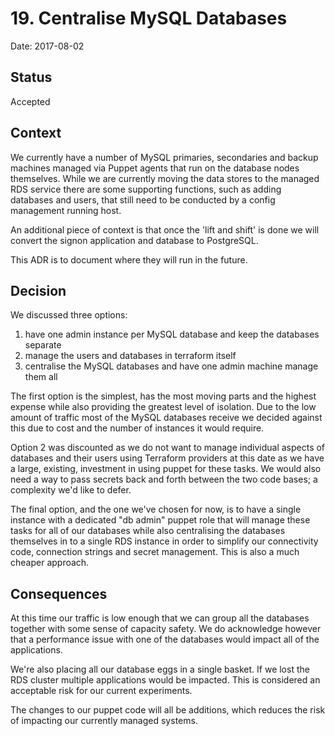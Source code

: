 # 19. Centralise MySQL Databases

Date: 2017-08-02

## Status

Accepted

## Context

We currently have a number of MySQL primaries, secondaries and backup machines
managed via Puppet agents that run on the database nodes themselves. While we are currently moving the
data stores to the managed RDS service there are some supporting functions,
such as adding databases and users, that still need to be conducted by a config management
running host.

An additional piece of context is that once the 'lift and shift'
is done we will convert the signon application and database to PostgreSQL.

This ADR is to document where they will run in the future.

## Decision

We discussed three options:

 1. have one admin instance per MySQL database and keep the databases separate
 2. manage the users and databases in terraform itself
 3. centralise the MySQL databases and have one admin machine manage them all

The first option is the simplest, has the most moving parts and the highest expense while also
providing the greatest level of isolation. Due to the low amount of traffic most of the 
MySQL databases receive we decided against this due to cost and the number of
instances it would require.

Option 2 was discounted as we do not want to manage individual aspects of databases and their users
using Terraform providers at this date as we have a large, existing, investment in using puppet 
for these tasks. We would also need a way to pass secrets back and forth between the two code 
bases; a complexity we'd like to defer.

The final option, and the one we've chosen for now, is to have a single instance with a dedicated "db admin"
puppet role that will manage these tasks for all of our databases while also centralising the
databases themselves in to a single RDS instance in order to simplify our connectivity code,
connection strings and secret management. This is also a much cheaper approach.

## Consequences

At this time our traffic is low enough that we can group all the databases together
with some sense of capacity safety. We do acknowledge however that a performance issue with one
of the databases would impact all of the applications.

We're also placing all our database eggs in a single basket. If we lost the RDS cluster
multiple applications would be impacted. This is considered an acceptable risk for our
current experiments.

The changes to our puppet code will all be additions, which reduces the risk of impacting
our currently managed systems.
